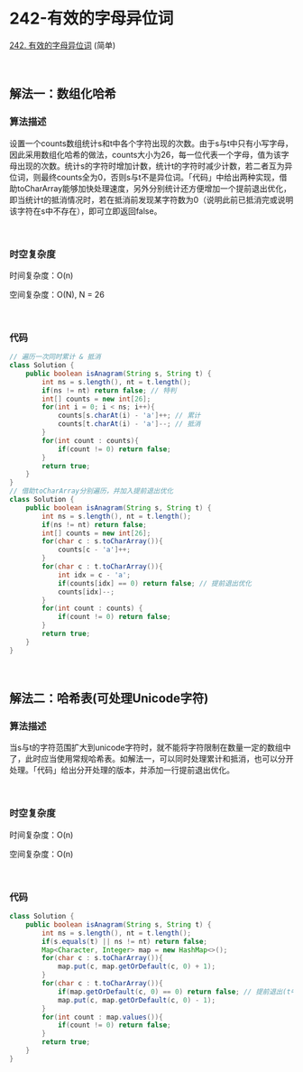 # 242-有效的字母异位词

[242. 有效的字母异位词](https://leetcode-cn.com/problems/valid-anagram/) (简单)

<br />

## 解法一：数组化哈希

### 算法描述

设置一个counts数组统计s和t中各个字符出现的次数。由于s与t中只有小写字母，因此采用数组化哈希的做法，counts大小为26，每一位代表一个字母，值为该字母出现的次数。统计s的字符时增加计数，统计t的字符时减少计数，若二者互为异位词，则最终counts全为0，否则s与t不是异位词。「代码」中给出两种实现，借助toCharArray能够加快处理速度，另外分别统计还方便增加一个提前退出优化，即当统计t的抵消情况时，若在抵消前发现某字符数为0（说明此前已抵消完或说明该字符在s中不存在），即可立即返回false。

<br />

### 时空复杂度

时间复杂度：O(n)

空间复杂度：O(N), N = 26

<br />

### 代码

```java
// 遍历一次同时累计 & 抵消
class Solution {
    public boolean isAnagram(String s, String t) {
        int ns = s.length(), nt = t.length();
        if(ns != nt) return false; // 特判
        int[] counts = new int[26];
        for(int i = 0; i < ns; i++){
            counts[s.charAt(i) - 'a']++; // 累计
            counts[t.charAt(i) - 'a']--; // 抵消
        }
        for(int count : counts){
            if(count != 0) return false;
        }
        return true;
    }
}
// 借助toCharArray分别遍历，并加入提前退出优化
class Solution {
    public boolean isAnagram(String s, String t) {
        int ns = s.length(), nt = t.length();
        if(ns != nt) return false;
        int[] counts = new int[26];
        for(char c : s.toCharArray()){
            counts[c - 'a']++;
        }
        for(char c : t.toCharArray()){
            int idx = c - 'a';
            if(counts[idx] == 0) return false; // 提前退出优化
            counts[idx]--;
        }
        for(int count : counts) {
            if(count != 0) return false;
        }
        return true;
    }
}
```

<br />

## 解法二：哈希表(可处理Unicode字符)

### 算法描述

当s与t的字符范围扩大到unicode字符时，就不能将字符限制在数量一定的数组中了，此时应当使用常规哈希表。如解法一，可以同时处理累计和抵消，也可以分开处理。「代码」给出分开处理的版本，并添加一行提前退出优化。

<br />

### 时空复杂度

时间复杂度：O(n)

空间复杂度：O(n)

<br />

### 代码

```java
class Solution {
    public boolean isAnagram(String s, String t) {
        int ns = s.length(), nt = t.length();
        if(s.equals(t) || ns != nt) return false;
        Map<Character, Integer> map = new HashMap<>();
        for(char c : s.toCharArray()){
            map.put(c, map.getOrDefault(c, 0) + 1);
        }
        for(char c : t.toCharArray()){
            if(map.getOrDefault(c, 0) == 0) return false; // 提前退出(t中某字符比s中要多，或出现了s中不存在的字符)
            map.put(c, map.getOrDefault(c, 0) - 1);
        }
        for(int count : map.values()){
            if(count != 0) return false;
        }
        return true;
    }
}
```

